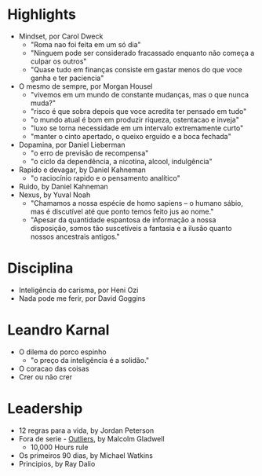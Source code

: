 # Highlights
- Mindset, por Carol Dweck
    - "Roma nao foi feita em um só dia"
    - "Ninguem pode ser considerado fracassado enquanto não começa a culpar os outros"
    - "Quase tudo em finanças consiste em gastar menos do que voce ganha e ter paciencia"
- O mesmo de sempre, por Morgan Housel
    - "vivemos em um mundo de constante mudanças, mas o que nunca muda?"
    - "risco é que sobra depois que voce acredita ter pensado em tudo"
    - "o mundo atual é bom em produzir riqueza, ostentacao e inveja"
    - "luxo se torna necessidade em um intervalo extremamente curto"
    - "manter o cinto apertado, o queixo erguido e a boca fechada"
- Dopamina, por Daniel Lieberman
    - "o erro de previsão de recompensa"
    - "o ciclo da dependência, a nicotina, alcool, indulgência"      
- Rapido e devagar, by Daniel Kahneman
    - "o raciocínio rapido e o pensamento analítico"
- Ruido, by Daniel Kahneman
- Nexus, by Yuval Noah
    - "Chamamos a nossa espécie de homo sapiens – o humano sábio, mas é discutível até que ponto temos feito jus ao nome."
    - "Apesar da quantidade espantosa de informação a nossa disposição, somos tão suscetíveis a fantasia e a ilusão quanto nossos ancestrais antigos."

# Disciplina  
- Inteligência do carisma, por Heni Ozi
- Nada pode me ferir, por David Goggins

# Leandro Karnal
- O dilema do porco espinho
    - "o preço da inteligência é a solidão."
- O coracao das coisas
- Crer ou não crer

# Leadership
- 12 regras para a vida, by Jordan Peterson
- Fora de serie - [Outliers](https://en.wikipedia.org/wiki/Outliers_(book)), by Malcolm Gladwell
    - 10,000 Hours rule
- Os primeiros 90 dias, by Michael Watkins
- Principios, by Ray Dalio
